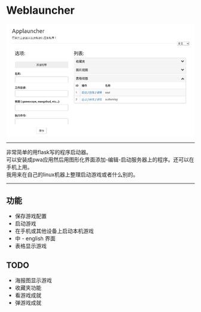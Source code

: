  # Weblauncher
 ![screenshot](screenshot.png) <hr>
非常简单的用flask写的程序启动器。<br>
可以安装成pwa应用然后用图形化界面添加-编辑-启动服务器上的程序。还可以在手机上用。<br>
我用来在自己的linux机器上整理启动游戏或者什么别的。<hr>
## 功能
- 保存游戏配置
- 启动游戏
- 在手机或其他设备上启动本机游戏
- 中 - english 界面
- 表格显示游戏
## TODO
- 海报图显示游戏
- 收藏夹功能
- 看游戏成就
- 弹游戏成就